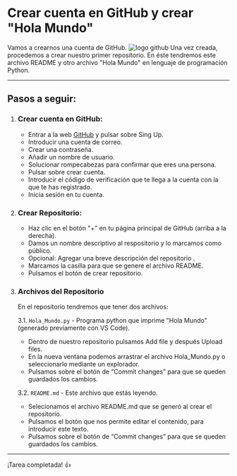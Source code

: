 # Crear cuenta en GitHub y crear "Hola Mundo"

Vamos a crearnos una cuenta de GitHub. ![logo github](https://marketing4ecommerce.net/wp-content/uploads/2018/06/GitHub-logo-2-imagen.jpg)
Una vez creada, procedemos a crear nuestro primer repositorio.
En éste tendremos este archivo README y otro archivo "Hola Mundo" en lenguaje de programación Python.

---

## Pasos a seguir:

1. ### Crear cuenta en GitHub:

   - Entrar a la web [GitHub](https://github.com/) y pulsar sobre Sing Up.  
   - Introducir una cuenta de correo.  
   - Crear una contraseña.  
   - Añadir un nombre de usuario.  
   - Solucionar rompecabezas para confirmar que eres una persona.  
   - Pulsar sobre crear cuenta.  
   - Introducir el código de verificación que te llega a la cuenta con la que te has registrado.  
   - Inicia sesión en tu cuenta.  

2. ### Crear Repositorio:

   - Haz clic en el botón "+" en tu página principal de GitHub (arriba a la derecha).  
   - Damos un nombre descriptivo al respositorio y lo marcamos como público.  
   - Opcional: Agregar una breve descripción del repositorio .  
   - Marcamos la casilla para que se genere el archivo README.   
   - Pulsamos el botón de crear repositorio.  

3. ### Archivos del Repositorio
   En el repositorio tendremos que tener dos archivos:

   3.1. `Hola_Mundo.py` - Programa python que imprime "Hola Mundo" (generado previamente con VS Code).  
      - Dentro de nuestro repositorio pulsamos Add file y después Upload files.  
      - En la nueva ventana podemos arrastrar el archivo Hola_Mundo.py o seleccionarlo mediante un explorador.   
      - Pulsamos sobre el botón de “Commit changes” para que se queden guardados los cambios.  

   3.2. `README.md` - Este archivo que estás leyendo.  
      - Selecionamos el archivo README.md que se generó al crear el repositorio.  
      - Pulsamos el botón que nos permite editar el contenido, para introducir este texto.  
      - Pulsamos sobre el botón de “Commit changes” para que se queden guardados los cambios.   
---

¡Tarea completada! :+1:
